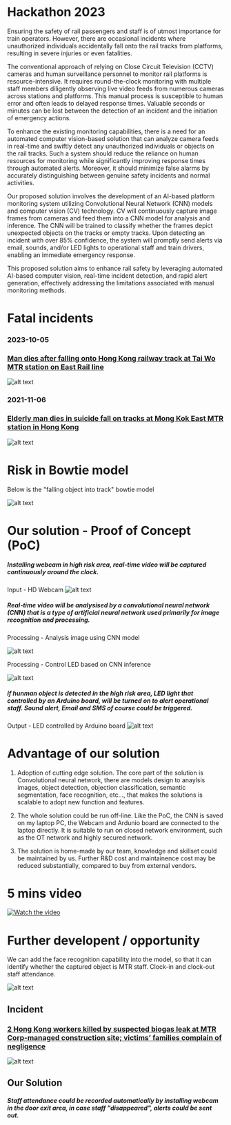 # Hackathon 2023
Ensuring the safety of rail passengers and staff is of utmost importance for train operators. However, there are occasional incidents where unauthorized individuals accidentally fall onto the rail tracks from platforms, resulting in severe injuries or even fatalities.

The conventional approach of relying on Close Circuit Television (CCTV) cameras and human surveillance personnel to monitor rail platforms is resource-intensive. It requires round-the-clock monitoring with multiple staff members diligently observing live video feeds from numerous cameras across stations and platforms. This manual process is susceptible to human error and often leads to delayed response times. Valuable seconds or minutes can be lost between the detection of an incident and the initiation of emergency actions.

To enhance the existing monitoring capabilities, there is a need for an automated computer vision-based solution that can analyze camera feeds in real-time and swiftly detect any unauthorized individuals or objects on the rail tracks. Such a system should reduce the reliance on human resources for monitoring while significantly improving response times through automated alerts. Moreover, it should minimize false alarms by accurately distinguishing between genuine safety incidents and normal activities.

Our proposed solution involves the development of an AI-based platform monitoring system utilizing Convolutional Neural Network (CNN) models and computer vision (CV) technology. CV will continuously capture image frames from cameras and feed them into a CNN model for analysis and inference. The CNN will be trained to classify whether the frames depict unexpected objects on the tracks or empty tracks. Upon detecting an incident with over 85% confidence, the system will promptly send alerts via email, sounds, and/or LED lights to operational staff and train drivers, enabling an immediate emergency response.

This proposed solution aims to enhance rail safety by leveraging automated AI-based computer vision, real-time incident detection, and rapid alert generation, effectively addressing the limitations associated with manual monitoring methods.

# Fatal incidents
### 2023-10-05 

### [Man dies after falling onto Hong Kong railway track at Tai Wo MTR station on East Rail line](https://www.scmp.com/news/hong-kong/law-and-crime/article/3157601/man-dies-after-falling-hong-kong-railway-track-tai-wo)
![alt text](https://cdn.i-scmp.com/sites/default/files/styles/1200x800/public/d8/images/canvas/2021/11/27/b9edd83c-91b0-47ff-8968-477a62e47f62_bd8092c1.jpg?itok=cSCLupUv&v=1637998699)

### 2021-11-06

### [Elderly man dies in suicide fall on tracks at Mong Kok East MTR station in Hong Kong](https://www.scmp.com/news/hong-kong/transport/article/3155096/elderly-man-dies-after-falling-tracks-mong-kok-east-mtr?campaign=3155096&module=perpetual_scroll_0&pgtype=article)
![alt text](https://cdn.i-scmp.com/sites/default/files/styles/1200x800/public/d8/images/methode/2021/11/06/783b95b0-3ea7-11ec-a1b3-e785d5c8830c_image_hires_143513.JPG?itok=m0v3ZN3U&v=1636180520)

# Risk in Bowtie model
Below is the "falling object into track" bowtie model

![alt text](https://raw.githubusercontent.com/justinlaw360/hackathon2023/main/bowtie-hackathon.jpg)

# Our solution - Proof of Concept (PoC)

##### Installing webcam in high risk area, real-time video will be captured continuously around the clock.

Input - HD Webcam
![alt text](https://raw.githubusercontent.com/justinlaw360/hackathon2023/main/hdwebcam.jpg)

##### Real-time video will be analysised by a convolutional neural network (CNN) that is a type of artificial neural network used primarily for image recognition and processing.

Processing - Analysis image using CNN model

![alt text](https://raw.githubusercontent.com/justinlaw360/hackathon2023/main/cnn.jpg)

Processing - Control LED based on CNN inference

![alt text](https://raw.githubusercontent.com/justinlaw360/hackathon2023/main/arduino-cli.jpg)

##### if hunman object is detected in the high risk area, LED light that controlled by an Arduino board, will be turned on to alert operational staff.  Sound alert, Email and SMS of course could be triggered.

Output - LED controlled by Arduino board
![alt text](https://raw.githubusercontent.com/justinlaw360/hackathon2023/main/arduino-LED.jpg)

# Advantage of our solution

1. Adoption of cutting edge solution.  The core part of the solution is Convolutional neural network, there are models design to anaylsis images, object detection, objection classification, semantic segmentation, face recognition, etc..., that makes the solutions is scalable to adopt new function and features.

2. The whole solution could be run off-line.  Like the PoC, the CNN is saved on my laptop PC, the Webcam and Ardunio board are connected to the laptop directly.  It is suitable to run on closed network environment, such as the OT network and highly secured network.

3. The solution is home-made by our team, knowledge and skillset could be maintained by us.  Further R&D cost and maintainence cost may be reduced substantially, compared to buy from external vendors.

   

# 5 mins video

[![Watch the video](https://img.youtube.com/vi/T-D1KVIuvjA/maxefault.jpg)](https://youtu.be/T-DIuvjA)

# Further developent / opportunity

We can add the face recognition capability into the model, so that it can identify whether the captured object is MTR staff.  Clock-in and clock-out staff attendance.

![alt text](https://xailient.com/wp-content/uploads/2022/08/AI-is-at-the-Edge.-What-does-this-mean-for-Face-Recognition-technology.jpg)

## Incident
### [2 Hong Kong workers killed by suspected biogas leak at MTR Corp-managed construction site; victims’ families complain of negligence](https://www.scmp.com/news/hong-kong/society/article/3235611/2-hong-kong-workers-dead-after-suspected-biogas-leak-construction-site-west-kowloon-cultural)

![alt text](https://cdn.i-scmp.com/sites/default/files/styles/1200x800/public/d8/images/canvas/2023/09/24/c45a0510-42dd-496b-b84a-87af5cb479b0_8b174091.jpg?itok=U8RQ--ol&v=1695532494)

## Our Solution
##### Staff attendance could be recorded automatically by installing webcam in the door exit area, in case staff "disappeared", alerts could be sent out.
